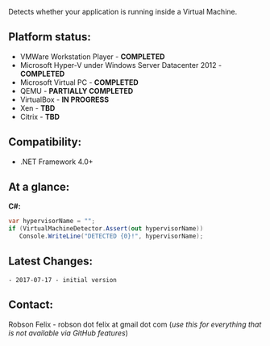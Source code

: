 Detects whether your application is running inside a Virtual Machine.

Platform status:
---
  - VMWare Workstation Player - **COMPLETED**
  - Microsoft Hyper-V under Windows Server Datacenter 2012 - **COMPLETED**
  - Microsoft Virtual PC - **COMPLETED**
  - QEMU - **PARTIALLY COMPLETED**
  - VirtualBox - **IN PROGRESS**
  - Xen - **TBD**
  - Citrix - **TBD**

Compatibility:
---
  - .NET Framework 4.0+

At a glance:
---
**C#:**
```csharp
var hypervisorName = "";
if (VirtualMachineDetector.Assert(out hypervisorName))
   Console.WriteLine("DETECTED {0}!", hypervisorName);
```

Latest Changes:
---
	- 2017-07-17 - initial version


Contact:
---

Robson Felix
	- robson dot felix at gmail dot com (_use this for everything that is not available via GitHub features_)